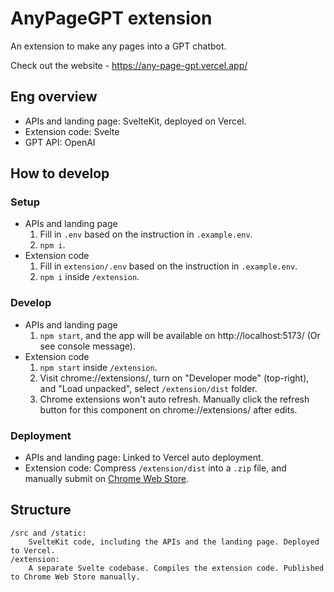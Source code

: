 # AnyPageGPT extension

An extension to make any pages into a GPT chatbot.

Check out the website - https://any-page-gpt.vercel.app/

## Eng overview

- APIs and landing page: SvelteKit, deployed on Vercel.
- Extension code: Svelte
- GPT API: OpenAI

## How to develop

### Setup

- APIs and landing page
    1. Fill in `.env` based on the instruction in `.example.env`.
    1. `npm i`.
- Extension code
    1. Fill in `extension/.env` based on the instruction in `.example.env`.
    1. `npm i` inside `/extension`.

### Develop

- APIs and landing page
    1. `npm start`, and the app will be available on http://localhost:5173/ (Or see console message).
- Extension code
    1. `npm start` inside `/extension`.
    1. Visit chrome://extensions/, turn on "Developer mode" (top-right), and "Load unpacked", select `/extension/dist` folder.
    1. Chrome extensions won't auto refresh. Manually click the refresh button for this component on chrome://extensions/ after edits.

### Deployment

- APIs and landing page: Linked to Vercel auto deployment.
- Extension code: Compress `/extension/dist` into a `.zip` file, and manually submit on [Chrome Web Store](https://chrome.google.com/webstore/devconsole/).

## Structure

```
/src and /static:
    SvelteKit code, including the APIs and the landing page. Deployed to Vercel.
/extension:
    A separate Svelte codebase. Compiles the extension code. Published to Chrome Web Store manually.
```
